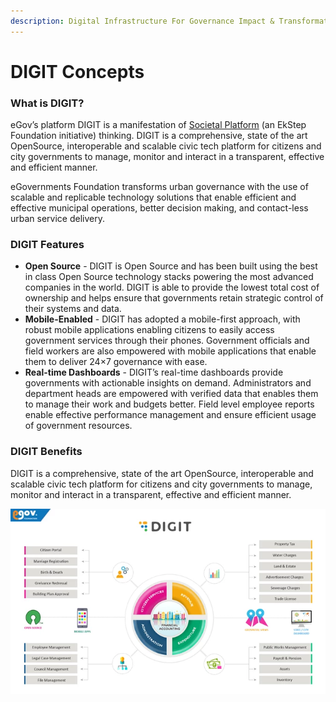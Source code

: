 ```yaml
---
description: Digital Infrastructure For Governance Impact & Transformation
---
```


# DIGIT Concepts

### What is DIGIT? <a id="What-is-DIGIT?"></a>

eGov’s platform DIGIT is a manifestation of [Societal Platform](https://societalplatform.org/) \(an EkStep Foundation initiative\) thinking. DIGIT is a comprehensive, state of the art OpenSource, interoperable and scalable civic tech platform for citizens and city governments to manage, monitor and interact in a transparent, effective and efficient manner. 

eGovernments Foundation transforms urban governance with the use of scalable and replicable technology solutions that enable efficient and effective municipal operations, better decision making, and contact-less urban service delivery.

### DIGIT Features <a id="DIGIT-Features"></a>

* **Open Source** - DIGIT is Open Source and has been built using the best in class Open Source technology stacks powering the most advanced companies in the world. DIGIT is able to provide the lowest total cost of ownership and helps ensure that governments retain strategic control of their systems and data.
* **Mobile-Enabled** - DIGIT has adopted a mobile-first approach, with robust mobile applications enabling citizens to easily access government services through their phones. Government officials and field workers are also empowered with mobile applications that enable them to deliver 24×7 governance with ease.
* **Real-time Dashboards** - DIGIT’s real-time dashboards provide governments with actionable insights on demand. Administrators and department heads are empowered with verified data that enables them to manage their work and budgets better. Field level employee reports enable effective performance management and ensure efficient usage of government resources.

### DIGIT Benefits <a id="DIGIT-Benefits"></a>

DIGIT is a comprehensive, state of the art OpenSource, interoperable and scalable civic tech platform for citizens and city governments to manage, monitor and interact in a transparent, effective and efficient manner.

![](../.gitbook/assets/image%20%2857%29.png)

